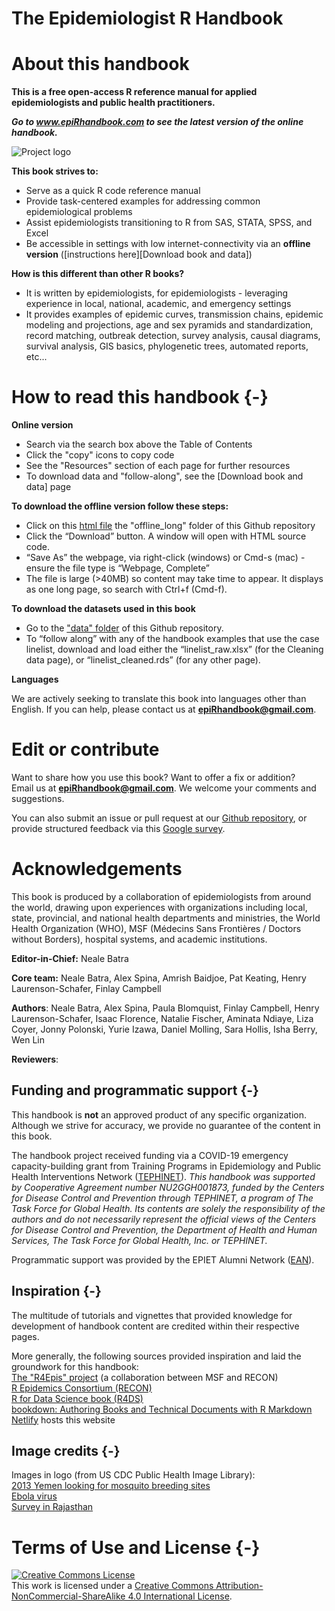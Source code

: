 # The Epidemiologist R Handbook 

# About this handbook
**This is a free open-access R reference manual for applied epidemiologists and public health practitioners.**  

***Go to www.epiRhandbook.com to see the latest version of the online handbook.***

![Project logo](https://github.com/nsbatra/Epi_R_handbook/blob/master/images/R%20Handbook%20Logo.png)

**This book strives to:**  

* Serve as a quick R code reference manual  
* Provide task-centered examples for addressing common epidemiological problems  
* Assist epidemiologists transitioning to R from SAS, STATA, SPSS, and Excel  
* Be accessible in settings with low internet-connectivity via an **offline version** ([instructions here][Download book and data])  

**How is this different than other R books?**  

* It is written by epidemiologists, for epidemiologists - leveraging experience in local, national, academic, and emergency settings  
* It provides examples of epidemic curves, transmission chains, epidemic modeling and projections, age and sex pyramids and standardization, record matching, outbreak detection, survey analysis, causal diagrams, survival analysis, GIS basics, phylogenetic trees, automated reports, etc...  

# How to read this handbook {-} 

**Online version**  

* Search via the search box above the Table of Contents 
* Click the "copy" icons to copy code  
* See the "Resources" section of each page for further resources  
* To download data and "follow-along", see the [Download book and data] page  

**To download the offline version follow these steps:**

* Click on this [html file](https://github.com/nsbatra/Epi_R_handbook/tree/master/offline_long) the "offline_long" folder of this Github repository
* Click the “Download” button. A window will open with HTML source code.
* “Save As” the webpage, via right-click (windows) or Cmd-s (mac) - ensure the file type is “Webpage, Complete”
* The file is large (>40MB) so content may take time to appear. It displays as one long page, so search with Ctrl+f (Cmd-f).

**To download the datasets used in this book**  

* Go to the ["data" folder](https://github.com/nsbatra/Epi_R_handbook/tree/master/data) of this Github repository.  
* To “follow along” with any of the handbook examples that use the case linelist, download and load either the “linelist_raw.xlsx” (for the Cleaning data page), or “linelist_cleaned.rds” (for any other page).  

**Languages**  

We are actively seeking to translate this book into languages other than English. If you can help, please contact us at **epiRhandbook@gmail.com**.  



# Edit or contribute
Want to share how you use this book? Want to offer a fix or addition?  
Email us at **epiRhandbook@gmail.com**. We welcome your comments and suggestions. 

You can also submit an issue or pull request at our [Github repository](https://github.com/nsbatra/R_epi_handbook), or provide structured feedback via this [Google survey](https://forms.gle/4RNdRRLGx67xW9yq9). 


# Acknowledgements

This book is produced by a collaboration of epidemiologists from around the world, drawing upon experiences with organizations including local, state, provincial, and national health departments and ministries, the World Health Organization (WHO), MSF (Médecins Sans Frontières / Doctors without Borders), hospital systems, and academic institutions.

**Editor-in-Chief:** Neale Batra 

**Core team:** Neale Batra, Alex Spina, Amrish Baidjoe, Pat Keating, Henry Laurenson-Schafer, Finlay Campbell  

**Authors**: Neale Batra, Alex Spina, Paula Blomquist, Finlay Campbell, Henry Laurenson-Schafer, Isaac Florence, Natalie Fischer, Aminata Ndiaye, Liza Coyer, Jonny Polonski, Yurie Izawa, Daniel Molling, Sara Hollis, Isha Berry, Wen Lin  

**Reviewers**: 

## Funding and programmatic support {-}  

This handbook is **not** an approved product of any specific organization. Although we strive for accuracy, we provide no guarantee of the content in this book.  

The handbook project received funding via a COVID-19 emergency capacity-building grant from Training Programs in Epidemiology and Public Health Interventions Network ([TEPHINET](https://www.tephinet.org/)). *This handbook was supported by Cooperative Agreement number NU2GGH001873, funded by the Centers for Disease Control and Prevention through TEPHINET, a program of The Task Force for Global Health. Its contents are solely the responsibility of the authors and do not necessarily represent the official views of the Centers for Disease Control and Prevention, the Department of Health and Human Services, The Task Force for Global Health, Inc. or TEPHINET.*

Programmatic support was provided by the EPIET Alumni Network ([EAN](https://epietalumni.net/)).  



## Inspiration {-}  

The multitude of tutorials and vignettes that provided knowledge for development of handbook content are credited within their respective pages.  

More generally, the following sources provided inspiration and laid the groundwork for this handbook:  
[The "R4Epis" project](https://r4epis.netlify.app/) (a collaboration between MSF and RECON)  
[R Epidemics Consortium (RECON)](https://www.repidemicsconsortium.org/)  
[R for Data Science book (R4DS)](https://r4ds.had.co.nz/)  
[bookdown: Authoring Books and Technical Documents with R Markdown](https://bookdown.org/yihui/bookdown/)  
[Netlify](https://www.netlify.com) hosts this website  


## Image credits {-}  

Images in logo (from US CDC Public Health Image Library):  
[2013 Yemen looking for mosquito breeding sites](https://phil.cdc.gov/Details.aspx?pid=19623)  
[Ebola virus](https://phil.cdc.gov/Details.aspx?pid=23186)  
[Survey in Rajasthan](https://phil.cdc.gov/Details.aspx?pid=19838)  



# Terms of Use and License {-}  

<a rel="license" href="http://creativecommons.org/licenses/by-nc-sa/4.0/"><img alt="Creative Commons License" style="border-width:0" src="https://i.creativecommons.org/l/by-nc-sa/4.0/88x31.png" /></a><br />This work is licensed under a <a rel="license" href="http://creativecommons.org/licenses/by-nc-sa/4.0/">Creative Commons Attribution-NonCommercial-ShareAlike 4.0 International License</a>.

